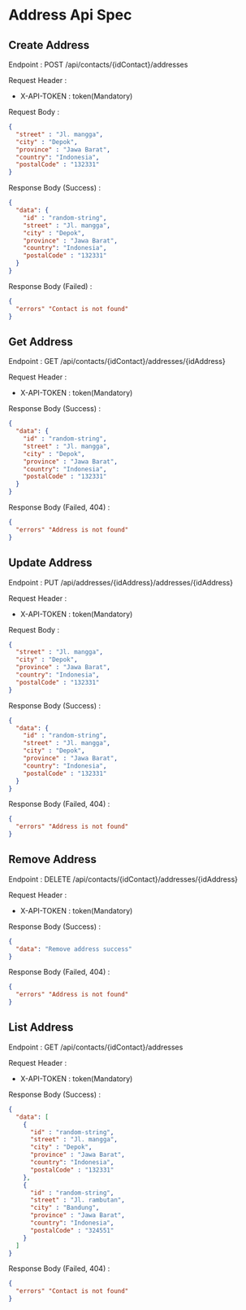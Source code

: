 # Address Api Spec

## Create Address
Endpoint : POST /api/contacts/{idContact}/addresses

Request Header :

- X-API-TOKEN : token(Mandatory)

Request Body :
```json
{
  "street" : "Jl. mangga",
  "city" : "Depok",
  "province" : "Jawa Barat",
  "country": "Indonesia",
  "postalCode" : "132331"
}
```

Response Body (Success) :
```json
{
  "data": {
    "id" : "random-string",
    "street" : "Jl. mangga",
    "city" : "Depok",
    "province" : "Jawa Barat",
    "country": "Indonesia",
    "postalCode" : "132331"
  }
}
```

Response Body (Failed) :
```json
{
  "errors" "Contact is not found"
}
```

## Get Address
Endpoint : GET /api/contacts/{idContact}/addresses/{idAddress}

Request Header :

- X-API-TOKEN : token(Mandatory)

Response Body (Success) :
```json
{
  "data": {
    "id" : "random-string",
    "street" : "Jl. mangga",
    "city" : "Depok",
    "province" : "Jawa Barat",
    "country": "Indonesia",
    "postalCode" : "132331"
  }
}
```

Response Body (Failed, 404) :
```json
{
  "errors" "Address is not found"
}
```

## Update Address
Endpoint : PUT /api/addresses/{idAddress}/addresses/{idAddress}

Request Header :

- X-API-TOKEN : token(Mandatory)

Request Body :
```json
{
  "street" : "Jl. mangga",
  "city" : "Depok",
  "province" : "Jawa Barat",
  "country": "Indonesia",
  "postalCode" : "132331"
}
```

Response Body (Success) :
```json
{
  "data": {
    "id" : "random-string",
    "street" : "Jl. mangga",
    "city" : "Depok",
    "province" : "Jawa Barat",
    "country": "Indonesia",
    "postalCode" : "132331"
  }
}
```

Response Body (Failed, 404) :
```json
{
  "errors" "Address is not found"
}
```

## Remove Address
Endpoint : DELETE /api/contacts/{idContact}/addresses/{idAddress}

Request Header :

- X-API-TOKEN : token(Mandatory)

Response Body (Success) :
```json
{
  "data": "Remove address success"
}
```

Response Body (Failed, 404) :
```json
{
  "errors" "Address is not found"
}
```

## List Address
Endpoint : GET /api/contacts/{idContact}/addresses

Request Header :

- X-API-TOKEN : token(Mandatory)

Response Body (Success) :
```json
{
  "data": [
    {
      "id" : "random-string",
      "street" : "Jl. mangga",
      "city" : "Depok",
      "province" : "Jawa Barat",
      "country": "Indonesia",
      "postalCode" : "132331"
    },
    {
      "id" : "random-string",
      "street" : "Jl. rambutan",
      "city" : "Bandung",
      "province" : "Jawa Barat",
      "country": "Indonesia",
      "postalCode" : "324551"
    }
  ]
}
```

Response Body (Failed, 404) :
```json
{
  "errors" "Contact is not found"
}
```